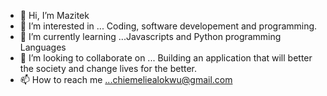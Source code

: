 - 👋 Hi, I’m Mazitek
- 👀 I’m interested in ... Coding, software developement and programming.
- 🌱 I’m currently learning ...Javascripts and Python programming Languages
- 💞️ I’m looking to collaborate on ... Building an application that will better the society and change lives for the better.
- 📫 How to reach me ...chiemeliealokwu@gmail.com

<!---
mazitek1996/mazitek1996 is a ✨ special ✨ repository because its `README.md` (this file) appears on your GitHub profile.
You can click the Preview link to take a look at your changes.
--->
